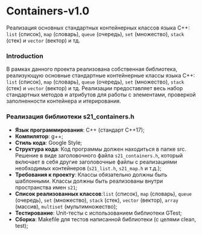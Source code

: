 # Containers-v1.0
Реализация основных стандартных контейнерных классов языка С++: `list` (список), `map` (словарь), `queue` (очередь), `set` (множество), `stack` (стек) и `vector` (вектор) и тд.

### Introduction

В рамках данного проекта реализована собственная библиотека, реализующую основные стандартные контейнерные классы языка С++: `list` (список), `map` (словарь), `queue` (очередь), `set` (множество), `stack` (стек) и `vector` (вектор) и тд. Реализации предоставляет весь набор стандартных методов и атрибутов для работы с элементами, проверкой заполненности контейнера и итерирования.

### Реализация библиотеки s21_containers.h

- **Язык программирования**: C++ (стандарт C++17);
- **Компилятор**: g++;
- **Стиль кода**: Google Style;
- **Структура кода**: Код программы должен находиться в папке src. Решение в виде заголовочного файла `s21_containers.h`, который включает в себя другие заголовочные файлы с реализациями необходимых контейнеров (`s21_list.h`, `s21_map.h` и т.д.);
- **Требования к проекту**: Классы обязательно должны быть шаблонными. Классы должны быть реализованы внутри пространства имен `s21`;
- **Список реализованных классов**:`list` (список), `map` (словарь), `queue` (очередь), `set` (множество), `stack` (стек), `vector` (вектор), `array` (массив), `multiset` (мультимножество);
- **Тестирование**: Unit-тесты с использованием библиотеки GTest;
- **Сборка**: Makefile для тестов написанной библиотеки (с целями clean, test);